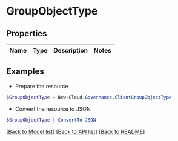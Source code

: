 # GroupObjectType
## Properties

Name | Type | Description | Notes
------------ | ------------- | ------------- | -------------

## Examples

- Prepare the resource
```powershell
$GroupObjectType = New-Cloud.Governance.ClientGroupObjectType 
```

- Convert the resource to JSON
```powershell
$GroupObjectType | ConvertTo-JSON
```

[[Back to Model list]](../README.md#documentation-for-models) [[Back to API list]](../README.md#documentation-for-api-endpoints) [[Back to README]](../README.md)

